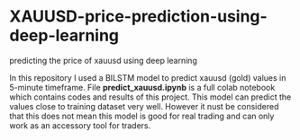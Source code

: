# XAUUSD-price-prediction-using-deep-learning
predicting the price of xauusd using deep learning

In this repository I used a BILSTM model to predict xauusd (gold) values in 5-minute timeframe. File **predict_xauusd.ipynb** is a full colab notebook which contains codes and results of this project. This model can predict the values close to training dataset very well. However it nust be considered that this does not mean this model is good for real trading and can only work as an accessory tool for traders.
